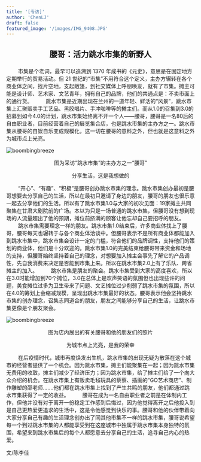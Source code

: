 ```yaml
---
title: '[专访]'
author: 'ChenLJ'
draft: false
featured_image: '/images/IMG_9408.JPG'
---
```


## <p style="text-align:center">腰哥：活力跳水市集的新野人</p>

    
&nbsp;&nbsp;&nbsp;&nbsp;&nbsp;&nbsp;&nbsp;&nbsp;市集是个老词，最早可以追溯到 1370 年成书的《元史》，意思是在固定地方定期举行的贸易活动。但 21 世纪的“市集”不用符合这个定义，主办方辗转在各个商业体之间，找片空地，支起敞篷，到社交媒体上呼朋唤友，就有了市集。摊主可能是设计师、艺术家、文艺青年，拥有自己的品牌，他们的共通点是：不卖市面上的通行货。
&nbsp;&nbsp;&nbsp;&nbsp;&nbsp;&nbsp;&nbsp;&nbsp;跳水市集是近期出现在兰州的一道年轻、鲜活的“风景”，跳水市集上汇聚贩卖手工艺品、黑胶唱片、手冲咖啡等的摊主们。而从1.0的召集到3.0的招募到如今4.0的计划，跳水市集始终离不开一个人——腰哥，腰哥是一名80后的自由职业者，目前经营着自己的展览集合店，也是跳水市集的主办方之一。跳水市集从腰哥的自娱自乐变成规模化，这一切在腰哥的意料之外，但也就是这意料之外为城市点上光亮。

![boombingbreeze](/images/IMG_9411.JPG)
<p style="text-align:center">图为采访“跳水市集”的主办方之一“腰哥”</p>

<p style="text-align:center">分享生活，这是我想做的</p>
&nbsp;&nbsp;&nbsp;&nbsp;&nbsp;&nbsp;&nbsp;&nbsp;“开心”、“有趣”、“积极”是腰哥创办跳水市集的理念。跳水市集创办最初是腰哥想要去分享自己的生活，所以在最初只邀请了身边的朋友，腰哥的朋友也很乐意一起去分享他们的生活。所以有了跳水市集1.0与大家的初次见面：19家摊主共同聚集在甘肃大剧院前的广场。本以为只是一场普通的跳水市集，但腰哥没有想到现场的人流量超出了他的预期，摊位前挤满的顾客让他忘却自己要招呼的朋友。
&nbsp;&nbsp;&nbsp;&nbsp;&nbsp;&nbsp;&nbsp;&nbsp;跳水市集需要理念一样的朋友。跳水市集1.0结束后，许多商业体找上了腰哥，腰哥每天也辗转于与各个商业体洽谈中。但腰哥表示不是所有商业体都能加入到跳水市集中，跳水市集会设计一定的门槛，符合他们的品牌调性，支持他们的策划的商业体，他们是十分欢迎的。跳水市集1.0的完美结束给腰哥带来资金和场地的支持，但腰哥始终坚持着自己的理念，对想要加入摊主会事先了解它的产品调性，先自我消费来决定是否能到市集上来。所以在跳水市集2.0上有了乐队、跨省摊主的加入。
&nbsp;&nbsp;&nbsp;&nbsp;&nbsp;&nbsp;&nbsp;&nbsp;跳水市集是朋友的聚会。跳水市集受到大家的高度喜欢，所以在3.0时能增加到70个摊位，3.0在总体上是欢声笑语的氛围但也出现些许的问题，美食摊位过多为卫生带来了问题、文艺摊位过少削弱了跳水市集的氛围，所以在4.0的筹划上会缩减规模，呈现出跳水市集最好的状态。腰哥表示他会坚持跳水市集的创办理念，召集志同道合的朋友，朋友之间能够分享自己的生活，让跳水市集更像是个朋友聚会。

![boombingbreeze](/images/bombing.JPG)
<p style="text-align:center">图为店内展出的有关腰哥和他的朋友们的照片</p>

<p style="text-align:center">为城市点上光亮，是我的荣幸</p>
&nbsp;&nbsp;&nbsp;&nbsp;&nbsp;&nbsp;&nbsp;&nbsp;在后疫情时代，城市再度焕发出生机，跳水市集的出现无疑为散落在这个城市的经营者提供了一个机会。因为跳水市集，摊主们能聚集在一起；因为跳水市集无费用的收取，摊主们减少了经济压力；因为跳水市集，给了摊主们给了一个向大众介绍的机会。在跳水市集上有贩卖毛毡玩具的蔡蔡、插画的“GO艺术商店”、制作雕塑的邵老师.......他们都在跳水市集上找到了产生共鸣的朋友，他们都通过跳水市集获得了一定的收益。
&nbsp;&nbsp;&nbsp;&nbsp;&nbsp;&nbsp;&nbsp;&nbsp;腰哥在成为一名自由职业者之前是在体制内工作，但他并没有对于离开一份稳定工作感到后悔过，因为他觉得离开之后他投入到是自己更热爱更追求的生活中，这是令他感觉到快乐的事。腰哥和他的伙伴带着向大家分享自己有趣的生活理念创办出了同其他市集不一样的跳水市集，腰哥说希望每一个到过跳水市集的人都能享受到在这座城市中独属于跳水市集本身独特的氛围，希望来到跳水市集后的每个人都愿意去分享自己的生活，追寻自己内心的热爱。

文/陈李佳





